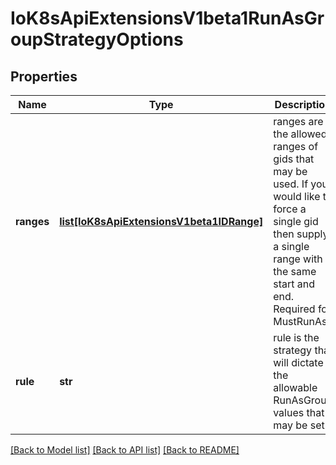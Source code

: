 # IoK8sApiExtensionsV1beta1RunAsGroupStrategyOptions

## Properties
Name | Type | Description | Notes
------------ | ------------- | ------------- | -------------
**ranges** | [**list[IoK8sApiExtensionsV1beta1IDRange]**](IoK8sApiExtensionsV1beta1IDRange.md) | ranges are the allowed ranges of gids that may be used. If you would like to force a single gid then supply a single range with the same start and end. Required for MustRunAs. | [optional] 
**rule** | **str** | rule is the strategy that will dictate the allowable RunAsGroup values that may be set. | 

[[Back to Model list]](../README.md#documentation-for-models) [[Back to API list]](../README.md#documentation-for-api-endpoints) [[Back to README]](../README.md)


